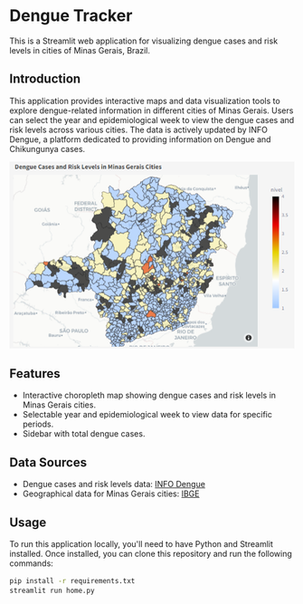 # Dengue Tracker

This is a Streamlit web application for visualizing dengue cases and risk levels in cities of Minas Gerais, Brazil.

## Introduction

This application provides interactive maps and data visualization tools to explore dengue-related information in different cities of Minas Gerais. Users can select the year and epidemiological week to view the dengue cases and risk levels across various cities. The data is actively updated by INFO Dengue, a platform dedicated to providing information on Dengue and Chikungunya cases.

<p align="center">
    <img src="images/map.png">
</p>


## Features

- Interactive choropleth map showing dengue cases and risk levels in Minas Gerais cities.
- Selectable year and epidemiological week to view data for specific periods.
- Sidebar with total dengue cases.

## Data Sources

- Dengue cases and risk levels data: [INFO Dengue](https://info.dengue.mat.br/)
- Geographical data for Minas Gerais cities: [IBGE](https://www.ibge.gov.br/)

## Usage

To run this application locally, you'll need to have Python and Streamlit installed. Once installed, you can clone this repository and run the following commands:

```bash
pip install -r requirements.txt
streamlit run home.py
